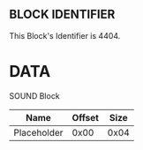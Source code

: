## BLOCK IDENTIFIER
This Block's Identifier is 4404.
# DATA
SOUND Block

| Name | Offset | Size |
|--------|---------|------
| Placeholder | 0x00 | 0x04 |
